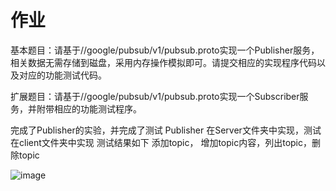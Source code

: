 # 作业

基本题目：请基于//google/pubsub/v1/pubsub.proto实现一个Publisher服务，相关数据无需存储到磁盘，采用内存操作模拟即可。请提交相应的实现程序代码以及对应的功能测试代码。

扩展题目：请基于//google/pubsub/v1/pubsub.proto实现一个Subscriber服务，并附带相应的功能测试程序。


完成了Publisher的实验，并完成了测试
Publisher 在Server文件夹中实现，测试在client文件夹中实现
测试结果如下
添加topic， 增加topic内容，列出topic，删除topic

![image](https://user-images.githubusercontent.com/64403824/203553597-a265a788-d52b-4762-9415-96190fa08aef.png)
